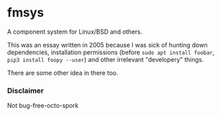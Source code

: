 # fmsys
A component system for Linux/BSD and others. 

This was an essay written in 2005 because I was sick of hunting down dependencies, installation permissions (before `sudo apt install foobar`, `pip3 install foopy --user`) and other irrelevant "developery" things.

There are some other idea in there too.

### Disclaimer

Not bug-free-octo-spork
